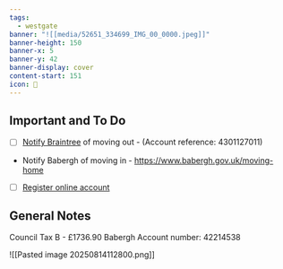 ```yaml
---
tags:
  - westgate
banner: "![[media/52651_334699_IMG_00_0000.jpeg]]"
banner-height: 150
banner-x: 5
banner-y: 42
banner-display: cover
content-start: 151
icon: 🏡
---
```


## Important and To Do

- [ ] [Notify Braintree](https://openportal.braintree.gov.uk/scripts/OPENPortal-Live.wsc/ctax/moveout.p) of moving out - (Account reference: 4301127011)
- Notify Babergh of moving in - https://www.babergh.gov.uk/moving-home 
- [ ]  [Register online account](https://www.babergh.gov.uk/w/manage-your-council-tax-online) 
## General Notes

Council Tax B - £1736.90
Babergh Account number: 42214538

![[Pasted image 20250814112800.png]]

